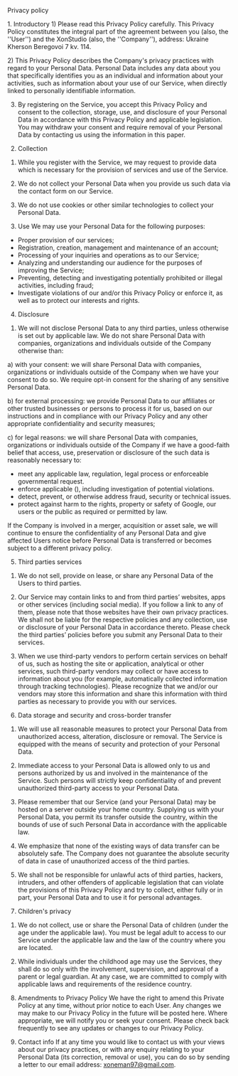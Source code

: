 <p>Privacy policy</p>

<p>1. Introductory
1) Please read this Privacy Policy carefully. This Privacy Policy constitutes the integral part of the agreement between you (also, the ''User'') and the XonStudio (also, the ''Company''), address: Ukraine Kherson Beregovoi 7 kv. 114.</p>

<p>2) This Privacy Policy describes the Company's privacy practices with regard to your Personal Data. Personal Data includes any data about you that specifically identifies you as an individual and information about your activities, such as information about your use of our Service, when directly linked to personally identifiable information.</p>

3) By registering on the Service, you accept this Privacy Policy and consent to the collection, storage, use, and disclosure of your Personal Data in accordance with this Privacy Policy and applicable legislation. You may withdraw your consent and require removal of your Personal Data by contacting us using the information in this paper.

2. Collection
1) While you register with the Service, we may request to provide data which is necessary for the provision of services and use of the Service.

2) We do not collect your Personal Data when you provide us such data via the contact form on our Service.

3) We do not use cookies or other similar technologies to collect your Personal Data.
 
3. Use
We may use your Personal Data for the following purposes:
- Proper provision of our services;
- Registration, creation, management and maintenance of an account;
- Processing of your inquiries and operations as to our Service;
- Analyzing and understanding our audience for the purposes of improving the Service;
- Preventing, detecting and investigating potentially prohibited or illegal activities, including fraud;
- Investigate violations of our  and/or this Privacy Policy or enforce it, as well as to protect our interests and rights.
 
4. Disclosure
1) We will not disclose Personal Data to any third parties, unless otherwise is set out by applicable law.
We do not share Personal Data with companies, organizations and individuals outside of the Company otherwise than:

a) with your consent: we will share Personal Data with companies, organizations or individuals outside of the Company when we have your consent to do so. We require opt-in consent for the sharing of any sensitive Personal Data.

b) for external processing: we provide Personal Data to our affiliates or other trusted businesses or persons to process it for us, based on our instructions and in compliance with our Privacy Policy and any other appropriate confidentiality and security measures;

c) for legal reasons: we will share Personal Data with companies, organizations or individuals outside of the Company if we have a good-faith belief that access, use, preservation or disclosure of the such data is reasonably necessary to:
- meet any applicable law, regulation, legal process or enforceable governmental request.
- enforce applicable (), including investigation of potential violations.
- detect, prevent, or otherwise address fraud, security or technical issues.
- protect against harm to the rights, property or safety of Google, our users or the public as required or permitted by law.

If the Company is involved in a merger, acquisition or asset sale, we will continue to ensure the confidentiality of any Personal Data and give affected Users notice before Personal Data is transferred or becomes subject to a different privacy policy.
 
5. Third parties services 
1) We do not sell, provide on lease, or share any Personal Data of the Users to third parties.

2) Our Service may contain links to and from third parties’ websites, apps or other services (including social media). If you follow a link to any of them, please note that those websites have their own privacy practices. We shall not be liable for the respective policies and any collection, use or disclosure of your Personal Data in accordance thereto. Please check the third parties’ policies before you submit any Personal Data to their services.

3) When we use third-party vendors to perform certain services on behalf of us, such as hosting the site or application, analytical or other services, such third-party vendors may collect or have access to information about you (for example, automatically collected information through tracking technologies). Please recognize that we and/or our vendors may store this information and share this information with third parties as necessary to provide you with our services.

6. Data storage and security and cross-border transfer 
1) We will use all reasonable measures to protect your Personal Data from unauthorized access, alteration, disclosure or removal. The Service is equipped with the means of security and protection of your Personal Data.

2) Immediate access to your Personal Data is allowed only to us and persons authorized by us and involved in the maintenance of the Service. Such persons will strictly keep confidentiality of and prevent unauthorized third-party access to your Personal Data.

3) Please remember that our Service (and your Personal Data) may be hosted on a server outside your home country. Supplying us with your Personal Data, you permit its transfer outside the country, within the bounds of use of such Personal Data in accordance with the applicable law.

4) We emphasize that none of the existing ways of data transfer can be absolutely safe. The Company does not guarantee the absolute security of data in case of unauthorized access of the third parties.

5) We shall not be responsible for unlawful acts of third parties, hackers, intruders, and other offenders of applicable legislation that can violate the provisions of this Privacy Policy and try to collect, either fully or in part, your Personal Data and to use it for personal advantages.

7. Children's privacy
1) We do not collect, use or share the Personal Data of children (under the age under the applicable law). You must be legal adult to access to our Service under the applicable law and the law of the country where you are located.

2) While individuals under the childhood age may use the Services, they shall do so only with the involvement, supervision, and approval of a parent or legal guardian. At any case, we are committed to comply with applicable laws and requirements of the residence country.

8. Amendments to Privacy Policy
We have the right to amend this Private Policy at any time, without prior notice to each User. Any changes we may make to our Privacy Policy in the future will be posted here. Where appropriate, we will notify you or seek your consent. Please check back frequently to see any updates or changes to our Privacy Policy.
 
9. Contact info
If at any time you would like to contact us with your views about our privacy practices, or with any enquiry relating to your Personal Data (its correction, removal or use), you can do so by sending a letter to our email address: xoneman97@gmail.com.
